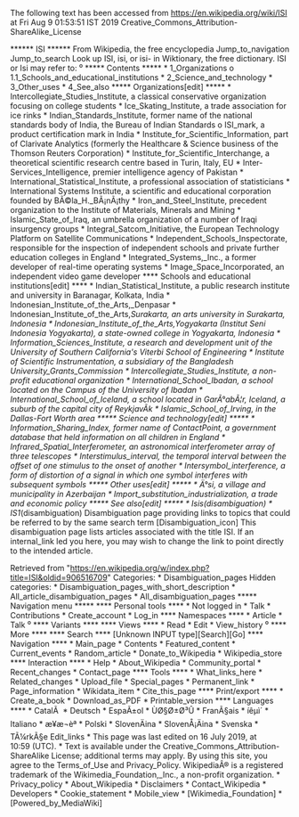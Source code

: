 The following text has been accessed from https://en.wikipedia.org/wiki/ISI at Fri Aug 9 01:53:51 IST 2019
Creative_Commons_Attribution-ShareAlike_License




















****** ISI ******
From Wikipedia, the free encyclopedia
Jump_to_navigation Jump_to_search
 Look up ISI, isi, or isi- in Wiktionary, the free dictionary.
ISI or Isi may refer to:
⁰
***** Contents *****
    * 1_Organizations
          o 1.1_Schools_and_educational_institutions
    * 2_Science_and_technology
    * 3_Other_uses
    * 4_See_also
***** Organizations[edit] *****
    * Intercollegiate_Studies_Institute, a classical conservative organization
      focusing on college students
    * Ice_Skating_Institute, a trade association for ice rinks
    * Indian_Standards_Institute, former name of the national standards body of
      India, the Bureau of Indian Standards
          o ISI_mark, a product certification mark in India
    * Institute_for_Scientific_Information, part of Clarivate Analytics
      (formerly the Healthcare & Science business of the Thomson Reuters
      Corporation)
    * Institute_for_Scientific_Interchange, a theoretical scientific research
      centre based in Turin, Italy, EU
    * Inter-Services_Intelligence, premier intelligence agency of Pakistan
    * International_Statistical_Institute, a professional association of
      statisticians
    * International Systems Institute, a scientific and educational corporation
      founded by BÃ©la_H._BÃ¡nÃ¡thy
    * Iron_and_Steel_Institute, precedent organization to the Institute of
      Materials, Minerals and Mining
    * Islamic_State_of_Iraq, an umbrella organization of a number of Iraqi
      insurgency groups
    * Integral_Satcom_Initiative, the European Technology Platform on Satellite
      Communications
    * Independent_Schools_Inspectorate, responsible for the inspection of
      independent schools and private further education colleges in England
    * Integrated_Systems,_Inc., a former developer of real-time operating
      systems
    * Image_Space_Incorporated, an independent video game developer
**** Schools and educational institutions[edit] ****
    * Indian_Statistical_Institute, a public research institute and university
      in Baranagar, Kolkata, India
    * Indonesian_Institute_of_the_Arts,_Denpasar
    * Indonesian_Institute_of_the_Arts,_Surakarta, an arts university in
      Surakarta, Indonesia
    * Indonesian_Institute_of_the_Arts,_Yogyakarta (Institut Seni Indonesia
      Yogyakarta), a state-owned college in Yogyakarta, Indonesia
    * Information_Sciences_Institute, a research and development unit of the
      University of Southern California's Viterbi School of Engineering
    * Institute of Scientific Instrumentation, a subsidiary of the Bangladesh
      University_Grants_Commission
    * Intercollegiate_Studies_Institute, a non-profit educational organization
    * International_School_Ibadan, a school located on the Campus of the
      University of Ibadan
    * International_School_of_Iceland, a school located in GarÃ°abÃ¦r, Iceland,
      a suburb of the capital city of ReykjavÃ­k
    * Islamic_School_of_Irving, in the Dallas-Fort Worth area
***** Science and technology[edit] *****
    * Information_Sharing_Index, former name of ContactPoint, a government
      database that held information on all children in England
    * Infrared_Spatial_Interferometer, an astronomical interferometer array of
      three telescopes
    * Interstimulus_interval, the temporal interval between the offset of one
      stimulus to the onset of another
    * Intersymbol_interference, a form of distortion of a signal in which one
      symbol interferes with subsequent symbols
***** Other uses[edit] *****
    * Ä°si, a village and municipality in Azerbaijan
    * Import_substitution_industrialization, a trade and economic policy
***** See also[edit] *****
    * Isis_(disambiguation)
    * IS1_(disambiguation)
                      Disambiguation page providing links to topics that could
                      be referred to by the same search term
[Disambiguation_icon] This disambiguation page lists articles associated with
                      the title ISI.
                      If an internal_link led you here, you may wish to change
                      the link to point directly to the intended article.

Retrieved from "https://en.wikipedia.org/w/index.php?title=ISI&oldid=906516709"
Categories:
    * Disambiguation_pages
Hidden categories:
    * Disambiguation_pages_with_short_description
    * All_article_disambiguation_pages
    * All_disambiguation_pages
***** Navigation menu *****
**** Personal tools ****
    * Not logged in
    * Talk
    * Contributions
    * Create_account
    * Log_in
**** Namespaces ****
    * Article
    * Talk
⁰
**** Variants ****
**** Views ****
    * Read
    * Edit
    * View_history
⁰
**** More ****
**** Search ****
[Unknown INPUT type][Search][Go]
**** Navigation ****
    * Main_page
    * Contents
    * Featured_content
    * Current_events
    * Random_article
    * Donate_to_Wikipedia
    * Wikipedia_store
**** Interaction ****
    * Help
    * About_Wikipedia
    * Community_portal
    * Recent_changes
    * Contact_page
**** Tools ****
    * What_links_here
    * Related_changes
    * Upload_file
    * Special_pages
    * Permanent_link
    * Page_information
    * Wikidata_item
    * Cite_this_page
**** Print/export ****
    * Create_a_book
    * Download_as_PDF
    * Printable_version
**** Languages ****
    * CatalÃ 
    * Deutsch
    * EspaÃ±ol
    * ÙØ§Ø±Ø³Û
    * FranÃ§ais
    * íêµ­ì´
    * Italiano
    * æ¥æ¬èª
    * Polski
    * SlovenÄina
    * SlovenÅ¡Äina
    * Svenska
    * TÃ¼rkÃ§e
Edit_links
    * This page was last edited on 16 July 2019, at 10:59 (UTC).
    * Text is available under the Creative_Commons_Attribution-ShareAlike
      License; additional terms may apply. By using this site, you agree to the
      Terms_of_Use and Privacy_Policy. WikipediaÂ® is a registered trademark of
      the Wikimedia_Foundation,_Inc., a non-profit organization.
    * Privacy_policy
    * About_Wikipedia
    * Disclaimers
    * Contact_Wikipedia
    * Developers
    * Cookie_statement
    * Mobile_view
    * [Wikimedia_Foundation]
    * [Powered_by_MediaWiki]
